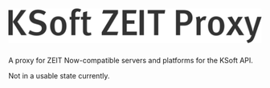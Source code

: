 # ![KSoft ZEIT Proxy](logo-full.png)  
  
A proxy for ZEIT Now-compatible servers and platforms for the KSoft API.  
  
Not in a usable state currently.